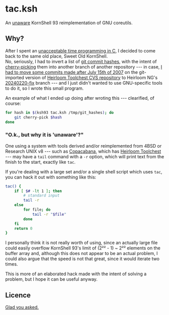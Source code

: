 # tac.ksh

An [unaware](#ok-but-why-it-is-unaware) KornShell 93 reimplementation of GNU coreutils.

## Why?

After I spent an [unacceptable time programming
in C](https://github.com/Projeto-Pindorama/heirloom-ng/pull/41), I decided
to come back to the same old place, Sweet Old KornShell.  
No, seriously, I had to invert a list of [git commit
hashes](https://git-scm.com/book/en/v2/Git-Internals-Git-Objects),
with the intent of [cherry-picking](https://git-scm.com/docs/git-cherry-pick)
them into another branch of another repository --- in case,
[I had to move some commits made after July 15th of
2007](https://github.com/Projeto-Pindorama/heirloom-ng/pull/43) on the
git-imported version of [Heirloom Toolchest
CVS repository](https://heirloom.cvs.sourceforge.net/heirloom/heirloom/)
to Heirloom NG's
[20240220-fix](https://github.com/Projeto-Pindorama/heirloom-ng/commit/a908e262da0668c7cac8179cf7c1bcced190db30)
branch --- and I just didn't wanted to use GNU-specific tools to do it,
so I wrote this small program.

An example of what I ended up doing after wroting this ---
clearified, of course:

```sh
for hash in $(ksh93 tac.ksh /tmp/git_hashes); do
    git cherry-pick $hash
done
```

### "O.k., but why it is 'unaware'?"

One using a system with tools derived and/or reimplemented from
4BSD or Research UNIX v8 --- such as
[Copacabana](http://copacabana.pindorama.dob.jp), which has
[Heirloom Toolchest](http://heirloom-ng.pindorama.dob.jp) --- may
have a ``tail`` command with a ``-r`` option, which will print text
from the finish to the start, exactly like ``tac``.  

If you're dealing with a large set and/or a single shell script which
uses ``tac``, you can hack it out with something like this:

```sh
tac() {
    if [ $# -lt 1 ]; then
        # standard input
        tail -r
    else
        for file; do
            tail -r "$file"
        done
    fi
    return 0
}
```

I personally think it is not really worth of using, since an actually
large file could easily overflow KornShell 93's limit of (2²² - 1) ~ 2²²
elements on the buffer array and, although this does not appear to be
an actual problem, I could also argue that the speed is not that great,
since it would iterate two times.  

This is more of an elaborated hack made with the intent of solving a problem,
but I hope it can be useful anyway.

## Licence

[Glad you asked.](./COPYING)
